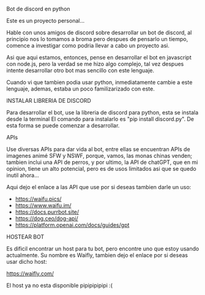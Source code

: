 Bot de discord en python

Este es un proyecto personal...

Hable con unos amigos de discord sobre desarrollar un bot de discord, al principio nos lo tomamos a broma
pero despues de pensarlo un tiempo, comence a investigar como podria llevar a cabo un proyecto asi.

Asi que aqui estamos, entonces, pense en desarrollar el bot en javascript con node.js, pero la verdad se me 
hizo algo complejo, tal vez despues intente desarrollar otro bot mas sencillo con este lenguaje.

Cuando vi que tambien podia usar python, inmediatamente cambie a este lenguaje, ademas, estaba un poco familizarizado
con este.





INSTALAR LIBRERIA DE DISCORD

Para desarrollar el bot, use la libreria de discord para python, esta se instala desde la terminal
El comando para instalarlo es "pip install discord.py".
De esta forma se puede comenzar a desarrollar.




APIs

Use diversas APIs para dar vida al bot, entre ellas se encuentran APIs de imagenes animé SFW y NSWF, porque, vamos, las
monas chinas venden; tambien inclui una API de perros, y por ultimo, la API de chatGPT, que en mi opinion, tiene
un alto potencial, pero es de usos limitados asi que se quedo inutil ahora...

Aqui dejo el enlace a las API que use por si deseas tambien darle un uso:

- https://waifu.pics/
- https://www.waifu.im/
- https://docs.purrbot.site/
- https://dog.ceo/dog-api/
- https://platform.openai.com/docs/guides/gpt


HOSTEAR BOT

Es dificil encontrar un host para tu bot, pero encontre uno que estoy usando actualmente.
Su nombre es Waifly, tambien dejo el enlace por si deseas usar dicho host:

https://waifly.com/

El host ya no esta disponible pipipipipipi :(



